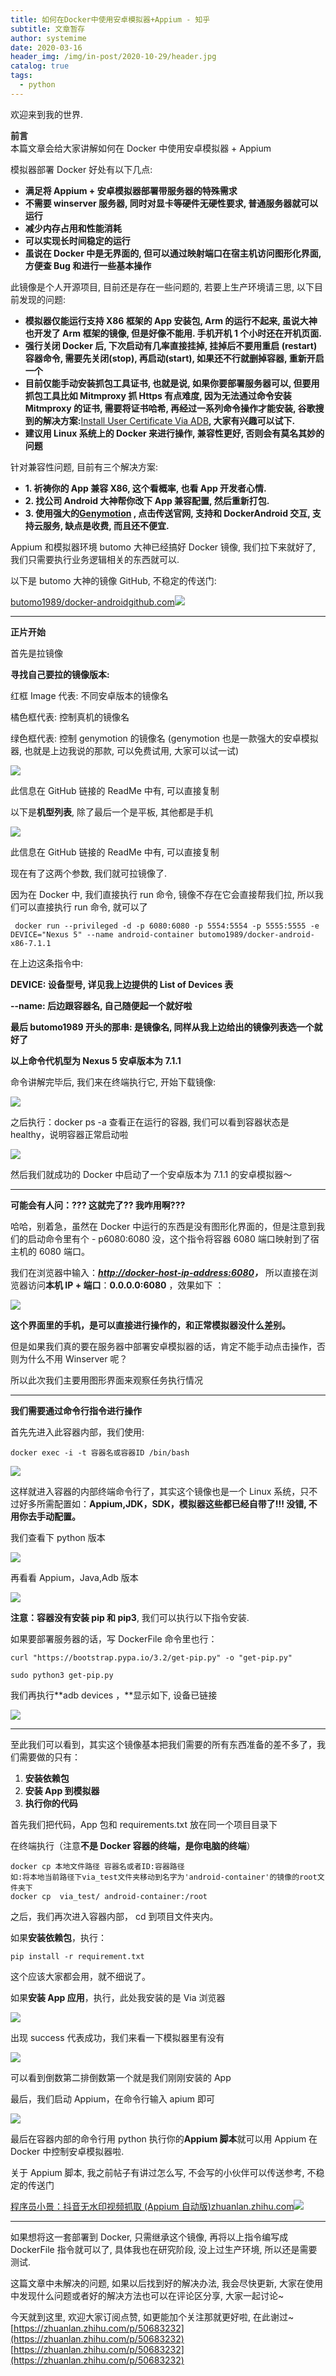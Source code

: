 ```yaml
---
title: 如何在Docker中使用安卓模拟器+Appium - 知乎
subtitle: 文章暂存
author: systemime
date: 2020-03-16
header_img: /img/in-post/2020-10-29/header.jpg
catalog: true
tags:
  - python
---
```


欢迎来到我的世界.

<!-- more -->

**前言**  
本篇文章会给大家讲解如何在 Docker 中使用安卓模拟器 + Appium

模拟器部署 Docker 好处有以下几点:

-   **满足将 Appium + 安卓模拟器部署带服务器的特殊需求**
-   **不需要 winserver 服务器, 同时对显卡等硬件无硬性要求, 普通服务器就可以运行**
-   **减少内存占用和性能消耗**
-   **可以实现长时间稳定的运行**
-   **虽说在 Docker 中是无界面的, 但可以通过映射端口在宿主机访问图形化界面, 方便查 Bug 和进行一些基本操作**

此镜像是个人开源项目, 目前还是存在一些问题的, 若要上生产环境请三思, 以下目前发现的问题:

-   **模拟器仅能运行支持 X86 框架的 App 安装包, Arm 的运行不起来, 虽说大神也开发了 Arm 框架的镜像, 但是好像不能用. 手机开机 1 个小时还在开机页面.**
-   **强行关闭 Docker 后, 下次启动有几率直接挂掉, 挂掉后不要用重启 (restart) 容器命令, 需要先关闭(stop), 再启动(start), 如果还不行就删掉容器, 重新开启一个**
-   **目前仅能手动安装抓包工具证书, 也就是说, 如果你要部署服务器可以, 但要用抓包工具比如 Mitmproxy 抓 Https 有点难度, 因为无法通过命令安装 Mitmproxy 的证书, 需要将证书哈希, 再经过一系列命令操作才能安装, 谷歌搜到的解决方案:**[Install User Certificate Via ADB](https://link.zhihu.com/?target=https%3A//stackoverflow.com/questions/44942851/install-user-certificate-via-adb)**, 大家有兴趣可以试下.**
-   **建议用 Linux 系统上的 Docker 来进行操作, 兼容性更好, 否则会有莫名其妙的问题**

针对兼容性问题, 目前有三个解决方案:

-   **1. 祈祷你的 App 兼容 X86, 这个看概率, 也看 App 开发者心情.**
-   **2. 找公司 Android 大神帮你改下 App 兼容配置, 然后重新打包.**
-   **3. 使用强大的[Genymotion](https://link.zhihu.com/?target=https%3A//www.genymotion.com/) , 点击传送官网, 支持和 DockerAndroid 交互, 支持云服务, 缺点是收费, 而且还不便宜.**

Appium 和模拟器环境 butomo 大神已经搞好 Docker 镜像, 我们拉下来就好了, 我们只需要执行业务逻辑相关的东西就可以.

以下是 butomo 大神的镜像 GitHub, 不稳定的传送门:

[butomo1989/docker-android​github.com![](https://pic3.zhimg.com/v2-ce637564fdbca17144c1219cd315e01e_ipico.jpg)
](https://link.zhihu.com/?target=https%3A//github.com/butomo1989/docker-android)

* * *

**正片开始**

首先是拉镜像

**寻找自己要拉的镜像版本:**

红框 Image 代表: 不同安卓版本的镜像名

橘色框代表: 控制真机的镜像名

绿色框代表: 控制 genymotion 的镜像名 (genymotion 也是一款强大的安卓模拟器, 也就是上边我说的那款, 可以免费试用, 大家可以试一试)

![](https://pic4.zhimg.com/v2-4c32fb88e047053208f4dc4e24f537e3_b.jpg)

此信息在 GitHub 链接的 ReadMe 中有, 可以直接复制

以下是**机型列表**, 除了最后一个是平板, 其他都是手机

![](https://pic4.zhimg.com/v2-d89c7986d2f0b5554230ff9a8bd75b1f_b.jpg)

此信息在 GitHub 链接的 ReadMe 中有, 可以直接复制

现在有了这两个参数, 我们就可拉镜像了.

因为在 Docker 中, 我们直接执行 run 命令, 镜像不存在它会直接帮我们拉, 所以我们可以直接执行 run 命令, 就可以了

```pycon
 docker run --privileged -d -p 6080:6080 -p 5554:5554 -p 5555:5555 -e DEVICE="Nexus 5" --name android-container butomo1989/docker-android-x86-7.1.1
```

在上边这条指令中:

**DEVICE: 设备型号, 详见我上边提供的 List of Devices 表**

**--name: 后边跟容器名, 自己随便起一个就好啦**

**最后 butomo1989 开头的那串: 是镜像名, 同样从我上边给出的镜像列表选一个就好了**

**以上命令代机型为 Nexus 5 安卓版本为 7.1.1**

命令讲解完毕后, 我们来在终端执行它, 开始下载镜像:

![](https://pic1.zhimg.com/v2-a4b3c4397674fc47d80fe80a994f6df0_b.jpg)

之后执行：docker ps -a 查看正在运行的容器, 我们可以看到容器状态是 healthy，说明容器正常启动啦

![](https://pic4.zhimg.com/v2-dad4eb4a2d130c32fca8b2526cf94e4f_b.jpg)

然后我们就成功的 Docker 中启动了一个安卓版本为 7.1.1 的安卓模拟器～

* * *

**可能会有人问：??? 这就完了?? 我咋用啊???**

哈哈，别着急，虽然在 Docker 中运行的东西是没有图形化界面的，但是注意到我们的启动命令里有个 - p6080:6080 没，这个指令将容器 6080 端口映射到了宿主机的 6080 端口。

我们在浏览器中输入：_**[http://docker-host-ip-address:6080](https://link.zhihu.com/?target=http%3A//docker-host-ip-address%3A6080/)，**_ 所以直接在浏览器访问**本机 IP + 端口**：**0.0.0.0:6080** ，效果如下 ：

![](https://pic4.zhimg.com/v2-0032c44bae4a4297e7d1723090b05bc3_b.jpg)

**这个界面里的手机，是可以直接进行操作的，和正常模拟器没什么差别。** 

但是如果我们真的要在服务器中部署安卓模拟器的话，肯定不能手动点击操作，否则为什么不用 Winserver 呢？

所以此次我们主要用图形界面来观察任务执行情况

* * *

**我们需要通过命令行指令进行操作**

首先先进入此容器内部，我们使用:

```text
docker exec -i -t 容器名或容器ID /bin/bash
```

![](https://pic4.zhimg.com/v2-d9f194b9076209c34df27ff376f90caf_b.jpg)

这样就进入容器的内部终端命令行了，其实这个镜像也是一个 Linux 系统，只不过好多所需配置如：**Appium,JDK，SDK，模拟器这些都已经自带了!!! 没错, 不用你去手动配置。** 

我们查看下 python 版本

![](https://pic3.zhimg.com/v2-ee74dc4f1fb704f85b9c499cc338caae_b.jpg)

再看看 Appium，Java,Adb 版本

![](https://pic4.zhimg.com/v2-14a3597fca1c99216508b253d12dc2c7_b.jpg)

**注意：容器没有安装 pip 和 pip3**, 我们可以执行以下指令安装.

如果要部署服务器的话，写 DockerFile 命令里也行：

```text
curl "https://bootstrap.pypa.io/3.2/get-pip.py" -o "get-pip.py"

sudo python3 get-pip.py
```

我们再执行**adb devices ，**显示如下, 设备已链接  

![](https://pic2.zhimg.com/v2-d620ef8f613e2885a54df54dda0e69fd_b.jpg)

* * *

至此我们可以看到，其实这个镜像基本把我们需要的所有东西准备的差不多了，我们需要做的只有：

1.  **安装依赖包**
2.  **安装 App 到模拟器**
3.  **执行你的代码**

首先我们把代码，App 包和 requirements.txt 放在同一个项目目录下

在终端执行（注意**不是 Docker 容器的终端，是你电脑的终端**）

```text
docker cp 本地文件路径 容器名或者ID:容器路径
如:将本地当前路径下via_test文件夹移动到名字为'android-container'的镜像的root文件夹下
docker cp  via_test/ android-container:/root
```

之后，我们再次进入容器内部， cd 到项目文件夹内。

如果**安装依赖包**，执行：

```text
pip install -r requirement.txt
```

这个应该大家都会用，就不细说了。

如果**安装 App 应用**，执行，此处我安装的是 Via 浏览器

![](https://pic1.zhimg.com/v2-a3924fb48c46a4724801127a3f1e38c4_b.jpg)

出现 success 代表成功，我们来看一下模拟器里有没有

![](https://pic3.zhimg.com/v2-78e76d6f2f5e30609497963a205fff92_b.jpg)

可以看到倒数第二排倒数第一个就是我们刚刚安装的 App

最后，我们启动 Appium，在命令行输入 apium 即可

![](https://pic2.zhimg.com/v2-f6734965137eed1e0deb7c1c81458afd_b.jpg)

最后在容器内部的命令行用 python 执行你的**Appium 脚本**就可以用 Appium 在 Docker 中控制安卓模拟器啦.

关于 Appium 脚本, 我之前帖子有讲过怎么写, 不会写的小伙伴可以传送参考, 不稳定的传送门

[程序员小景：抖音无水印视频抓取 (Appium 自动版)​zhuanlan.zhihu.com![](https://pic3.zhimg.com/v2-071251f4a0bd7dfdcfecc29868c95c96_180x120.jpg)
](https://zhuanlan.zhihu.com/p/50515738)

* * *

如果想将这一套部署到 Docker, 只需继承这个镜像, 再将以上指令编写成 DockerFile 指令就可以了, 具体我也在研究阶段, 没上过生产环境, 所以还是需要测试.

这篇文章中未解决的问题, 如果以后找到好的解决办法, 我会尽快更新, 大家在使用中发现什么问题或者好的解决方法也可以在评论区分享, 大家一起讨论~

今天就到这里, 欢迎大家订阅点赞, 如更能加个关注那就更好啦, 在此谢过~ 
 [https://zhuanlan.zhihu.com/p/50683232](https://zhuanlan.zhihu.com/p/50683232) 
 [https://zhuanlan.zhihu.com/p/50683232](https://zhuanlan.zhihu.com/p/50683232)
